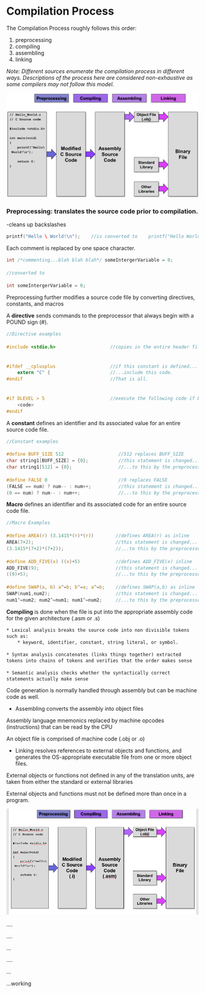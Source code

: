 # Compilation Process

The Compilation Process roughly follows this order:

1. preprocessing
2. compiling
3. assembling
4. linking

*Note: Different sources enumerate the compilation process in different ways. Descriptions of the process here are considered non-exhaustive as some compilers may not follow this model.*

![](/assets/compilationProcess.png)

### Preprocessing: translates the source code prior to compilation.

-cleans up backslashes

```c
printf("Hello \ World!\n");    //is converted to    printf("Hello World!\n");
```

Each comment is replaced by one space character.

```c
int /*commenting...blah blah blah*/ someIntergerVariable = 0;

//converted to

int someIntergerVariable = 0;
```

Preprocessing further modifies a source code file by converting directives, constants, and macros

A **directive** sends commands to the preprocessor that always begin with a POUND sign (#).

```c
//Directive examples

#include <stdio.h>                    //copies in the entire header file


#ifdef __cplusplus                    //if this constant is defined...
    extern "C" {                      //...include this code.
#endif                                //That is all.


#if DLEVEL > 5                        //execute the following code if DLEVEL is greater than 5.
    <code>
#endif
```

A **constant** defines an identifier and its associated value for an entire source code file.

```c
//Constant examples

#define BUFF_SIZE 512                    //512 replaces BUFF_SIZE
char string1[BUFF_SIZE] = {0};           //this statement is changed...
char string1[512] = {0};                 //...to this by the preprocessor

#define FALSE 0                          //0 replaces FALSE
(FALSE == num) ? num-- : num++;          //this statement is changed...
(0 == num) ? num-- : num++;              //...to this by the preprocessor
```

**Macro** defines an identifier and its associated code for an entire source code file.

```c
//Macro Examples

#define AREA(r) (3.1415*(r)*(r))        //defines AREA(r) as inline
AREA(7+2);                              //this statement is changed...
(3.1415*(7+2)*(7+2));                   //...to this by the preprocessor

#define ADD_FIVE(x) ((x)+5)             //defines ADD_FIVE(x) inline
ADD_FIVE(9);                            //this statement is changed...
((9)+5);                                //...to this by the preprocessor

#define SWAP(a, b) a^=b; b^=a; a^=b;    //defines SWAP(a,b) as inline
SWAP(num1,num2);                        //this statement is changed...
num1^=num2; num2^=num1; num1^=num2;     //...to this by the preprocessor
```

**Compiling** is done when the file is put into the appropriate assembly code for the given architecture (.asm or .s)

    * Lexical analysis breaks the source code into non divisible tokens such as:
        * keyword, identifier, constant, string literal, or symbol.

    * Syntax analysis concatenates (links things together) extracted tokens into chains of tokens and verifies that the order makes sense

    * Semantic analysis checks whether the syntactically correct statements actually make sense

Code generation is normally handled through assembly but can be machine code as well.

* Assembling converts the assembly into object files

Assembly language mnemonics replaced by machine opcodes (instructions) that can be read by the CPU

An object file is comprised of machine code (.obj or .o)

* Linking resolves references to external objects and functions, and generates the OS-appropriate executable file from one or more object files.

External objects or functions not defined in any of the translation units, are taken from either the standard or external libraries

External objects and functions must not be defined more than once in a program.

![](/assets/import.png)

....

....

...

....

...

...working

